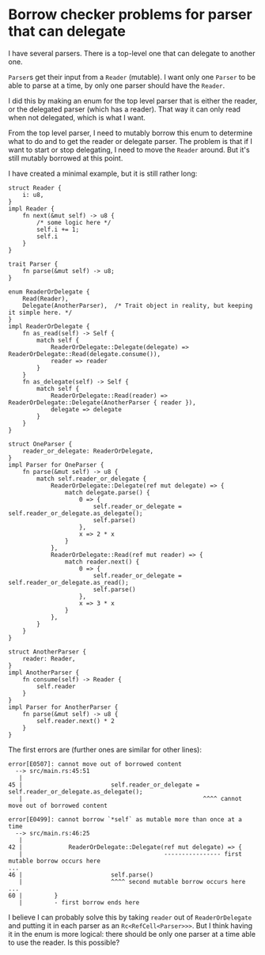 Borrow checker problems for parser that can delegate 
===============================

I have several parsers. There is a top-level one that can delegate to another one.

`Parser`s get their input from a `Reader` (mutable). I want only one `Parser` to be able to parse at a time, by only one parser should have the `Reader`.

I did this by making an enum for the top level parser that is either the reader, or the delegated parser (which has a reader). That way it can only read when not delegated, which is what I want.

From the top level parser, I need to mutably borrow this enum to determine what to do and to get the reader or delegate parser. The problem is that if I want to start or stop delegating, I need to move the `Reader` around. But it's still mutably borrowed at this point.

I have created a minimal example, but it is still rather long:
 
    struct Reader {
        i: u8,
    }
    impl Reader {
        fn next(&mut self) -> u8 {
            /* some logic here */
            self.i += 1;
            self.i
        }
    }
    
    trait Parser {
        fn parse(&mut self) -> u8;
    }
    
    enum ReaderOrDelegate {
        Read(Reader),
        Delegate(AnotherParser),  /* Trait object in reality, but keeping it simple here. */
    }
    impl ReaderOrDelegate {
        fn as_read(self) -> Self {
            match self {
                ReaderOrDelegate::Delegate(delegate) => ReaderOrDelegate::Read(delegate.consume()),
                reader => reader
            }
        }
        fn as_delegate(self) -> Self {
            match self {
                ReaderOrDelegate::Read(reader) => ReaderOrDelegate::Delegate(AnotherParser { reader }),
                delegate => delegate
            }
        }
    }
    
    struct OneParser {
        reader_or_delegate: ReaderOrDelegate,
    }
    impl Parser for OneParser {
        fn parse(&mut self) -> u8 {
            match self.reader_or_delegate {
                ReaderOrDelegate::Delegate(ref mut delegate) => {
                    match delegate.parse() {
                        0 => {
                            self.reader_or_delegate = self.reader_or_delegate.as_delegate();
                            self.parse()
                        },
                        x => 2 * x
                    }
                },
                ReaderOrDelegate::Read(ref mut reader) => {
                    match reader.next() {
                        0 => {
                            self.reader_or_delegate = self.reader_or_delegate.as_read();
                            self.parse()
                        },
                        x => 3 * x
                    }
                },
            }
        }
    }
    
    struct AnotherParser {
        reader: Reader,
    }
    impl AnotherParser {
        fn consume(self) -> Reader {
            self.reader
        }
    }
    impl Parser for AnotherParser {
        fn parse(&mut self) -> u8 {
            self.reader.next() * 2
        }
    }

The first errors are (further ones are similar for other lines):

    error[E0507]: cannot move out of borrowed content
      --> src/main.rs:45:51
       |
    45 |                         self.reader_or_delegate = self.reader_or_delegate.as_delegate();
       |                                                   ^^^^ cannot move out of borrowed content
    
    error[E0499]: cannot borrow `*self` as mutable more than once at a time
      --> src/main.rs:46:25
       |
    42 |             ReaderOrDelegate::Delegate(ref mut delegate) => {
       |                                        ---------------- first mutable borrow occurs here
    ...
    46 |                         self.parse()
       |                         ^^^^ second mutable borrow occurs here
    ...
    60 |         }
       |         - first borrow ends here

I believe I can probably solve this by taking `reader` out of `ReaderOrDelegate` and putting it in each parser as an `Rc<RefCell<Parser>>>`. But I think having it in the enum is more logical: there should be only one parser at a time able to use the reader. Is this possible?

